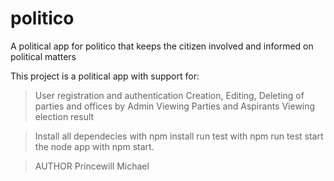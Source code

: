 # politico
A political app for politico that keeps the citizen involved and informed on political matters

This project is a political app with support for:

> User registration and authentication
> Creation, Editing, Deleting of parties and offices by Admin
> Viewing Parties and Aspirants
> Viewing election result

> Install all dependecies with npm install
> run test with npm run test
> start the node app with npm start.

>AUTHOR
 Princewill Michael